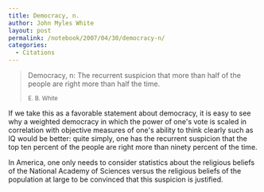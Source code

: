 ```yaml
---
title: Democracy, n.
author: John Myles White
layout: post
permalink: /notebook/2007/04/30/democracy-n/
categories:
  - Citations
---
```

<blockquote>
<p>Democracy, n: The recurrent suspicion that more than half of the people are right more than half the time.</p>

<small>E. B. White</small>
</blockquote>

If we take this as a favorable statement about democracy, it is easy to see why a weighted democracy in which the power of one's vote is scaled in correlation with objective measures of one's ability to think clearly such as IQ would be better: quite simply, one has the recurrent suspicion that the top ten percent of the people are right more than ninety percent of the time.

In America, one only needs to consider statistics about the religious beliefs of the National Academy of Sciences versus the religious beliefs of the population at large to be convinced that this suspicion is justified.
